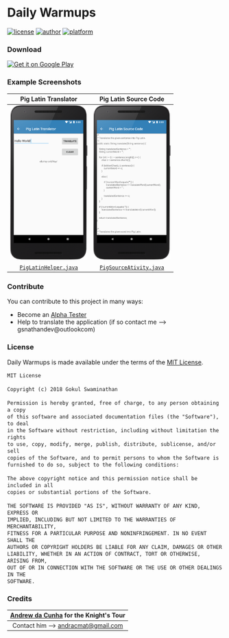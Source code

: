 # Daily Warmups     

[![license](https://img.shields.io/github/license/mashape/apistatus.svg?style=flat-square)](https://github.com/JavaCafe01/DailyWarmups/blob/master/LICENSE) [![author](https://img.shields.io/badge/author-Gokul%20Swaminathan-lightgrey.svg?style=flat-square)](https://github.com/JavaCafe01) [![platform](https://img.shields.io/badge/platform-Android-green.svg?style=flat-square)](https://www.android.com/)

### Download

<a href='https://play.google.com/store/apps/details?id=com.gsnathan.dailywarmups&hl=en&pcampaignid=MKT-Other-global-all-co-prtnr-py-PartBadge-Mar2515-1'><img width="250" alt='Get it on Google Play' src='https://play.google.com/intl/en_us/badges/images/generic/en_badge_web_generic.png'/></a>

### Example Screenshots

| Pig Latin Translator | Pig Latin Source Code |
|:-:|:-:|
| <img src ="./screenshots/device_2.png" width="180" height="360"/> | <img src ="./screenshots/device_3.png" width="180" height="360"/> |
| [`PigLatinHelper.java`](https://github.com/JavaCafe01/DailyWarmups/blob/master/app/src/main/java/com/gsnathan/dailywarmups/PigLatinHelper.java) | [`PigSourceAtivity.java`](https://github.com/JavaCafe01/DailyWarmups/blob/master/app/src/main/java/com/gsnathan/dailywarmups/PigSourceAtivity.java) | 

### Contribute

You can contribute to this project in many ways:
* Become an [Alpha Tester][beta]
* Help to translate the application (if so contact me --> gsnathandev@outlookcom)

### License

Daily Warmups is made available under the terms of the [MIT License][mit].
```
MIT License

Copyright (c) 2018 Gokul Swaminathan

Permission is hereby granted, free of charge, to any person obtaining a copy
of this software and associated documentation files (the "Software"), to deal
in the Software without restriction, including without limitation the rights
to use, copy, modify, merge, publish, distribute, sublicense, and/or sell
copies of the Software, and to permit persons to whom the Software is
furnished to do so, subject to the following conditions:

The above copyright notice and this permission notice shall be included in all
copies or substantial portions of the Software.

THE SOFTWARE IS PROVIDED "AS IS", WITHOUT WARRANTY OF ANY KIND, EXPRESS OR
IMPLIED, INCLUDING BUT NOT LIMITED TO THE WARRANTIES OF MERCHANTABILITY,
FITNESS FOR A PARTICULAR PURPOSE AND NONINFRINGEMENT. IN NO EVENT SHALL THE
AUTHORS OR COPYRIGHT HOLDERS BE LIABLE FOR ANY CLAIM, DAMAGES OR OTHER
LIABILITY, WHETHER IN AN ACTION OF CONTRACT, TORT OR OTHERWISE, ARISING FROM,
OUT OF OR IN CONNECTION WITH THE SOFTWARE OR THE USE OR OTHER DEALINGS IN THE
SOFTWARE.
```

### Credits

|[Andrew da Cunha][user] for the Knight's Tour|
|:-------------------------------------------:|
|Contact him --> andracmat@gmail.com|

[mit]: https://opensource.org/licenses/MIT
[beta]: https://play.google.com/apps/testing/com.gsnathan.dailywarmups
[user]: https://github.com/andracmat
